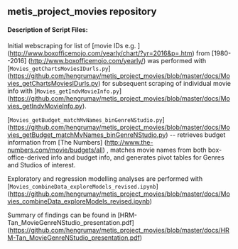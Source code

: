 
## metis_project_movies repository

#### Description of Script Files:   
Initial webscraping for list of [movie IDs e.g. ] (http://www.boxofficemojo.com/yearly/chart/?yr=2016&p=.htm) from [1980--2016] (http://www.boxofficemojo.com/yearly/)  was performed with [`Movies_getChartsMoviesIDurls.py`] (https://github.com/hengrumay/metis_project_movies/blob/master/docs/Movies_getChartsMoviesIDurls.py) for subsequent scraping of individual movie info with [`Movies_getIndvMovieInfo.py`] (https://github.com/hengrumay/metis_project_movies/blob/master/docs/Movies_getIndvMovieInfo.py). 

[`Movies_getBudget_matchMvNames_binGenreNStudio.py`] (https://github.com/hengrumay/metis_project_movies/blob/master/docs/Movies_getBudget_matchMvNames_binGenreNStudio.py) -- retrieves budget information from [The Numbers] (http://www.the-numbers.com/movie/budgets/all) , matches movie names from both box-office-derived info and budget info, and generates pivot tables for Genres and Studios of interest.

Exploratory and regression modelling analyses are performed with [`Movies_combineData_exploreModels_revised.ipynb`] (https://github.com/hengrumay/metis_project_movies/blob/master/docs/Movies_combineData_exploreModels_revised.ipynb)

Summary of findings can be found in [HRM-Tan_MovieGenreNStudio_presentation.pdf] (https://github.com/hengrumay/metis_project_movies/blob/master/docs/HRM-Tan_MovieGenreNStudio_presentation.pdf)
